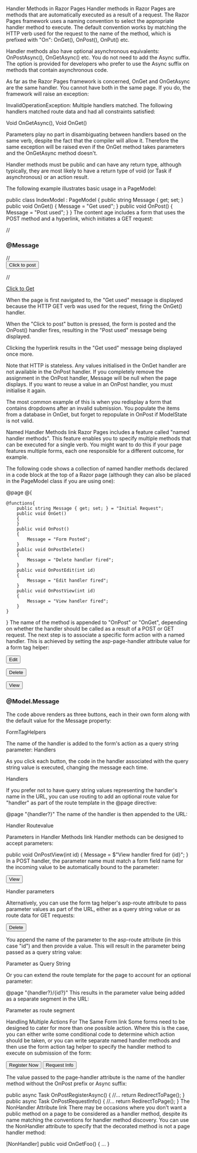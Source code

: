 Handler Methods in Razor Pages
Handler methods in Razor Pages are methods that are automatically executed as a result of a request. The Razor Pages framework uses a naming convention to select the appropriate handler method to execute. The default convention works by matching the HTTP verb used for the request to the name of the method, which is prefixed with "On": OnGet(), OnPost(), OnPut() etc.

Handler methods also have optional asynchronous equivalents: OnPostAsync(), OnGetAsync() etc. You do not need to add the Async suffix. The option is provided for developers who prefer to use the Async suffix on methods that contain asynchronous code.

As far as the Razor Pages framework is concerned, OnGet and OnGetAsync are the same handler. You cannot have both in the same page. If you do, the framework will raise an exception:

InvalidOperationException: Multiple handlers matched. The following handlers matched route data and had all constraints satisfied:

Void OnGetAsync(), Void OnGet()

Parameters play no part in disambiguating between handlers based on the same verb, despite the fact that the compiler will allow it. Therefore the same exception will be raised even if the OnGet method takes parameters and the OnGetAsync method doesn't.

Handler methods must be public and can have any return type, although typically, they are most likely to have a return type of void (or Task if asynchronous) or an action result.

The following example illustrates basic usage in a PageModel:

public class IndexModel : PageModel
{
    public string Message { get; set; }
    public void OnGet()
    {
        Message = "Get used";
    }
    public void OnPost()
    {
        Message = "Post used";
    }
}
The content age includes a form that uses the POST method and a hyperlink, which initiates a GET request:

//<h3>@Message</h3>
//<form method="post"><button class="btn btn-default">Click to post</button></form>
//<p><a href="/" class="btn btn-default">Click to Get</a></p>
When the page is first navigated to, the "Get used" message is displayed because the HTTP GET verb was used for the request, firing the OnGet() handler.

When the "Click to post" button is pressed, the form is posted and the OnPost() handler fires, resulting in the "Post used" message being displayed.

Clicking the hyperlink results in the "Get used" message being displayed once more.


 
Note that HTTP is stateless. Any values initialised in the OnGet handler are not available in the OnPost handler. If you completely remove the assignment in the OnPost handler, Message will be null when the page displays. If you want to reuse a value in an OnPost handler, you must initialise it again.

The most common example of this is when you redisplay a form that contains dropdowns after an invalid submission. You populate the items from a database in OnGet, but forget to repopulate in OnPost if ModelState is not valid.

Named Handler Methods link
Razor Pages includes a feature called "named handler methods". This feature enables you to specify multiple methods that can be executed for a single verb. You might want to do this if your page features multiple forms, each one responsible for a different outcome, for example.

The following code shows a collection of named handler methods declared in a code block at the top of a Razor page (although they can also be placed in the PageModel class if you are using one):

@page 
@{
    
    @functions{
        public string Message { get; set; } = "Initial Request";
        public void OnGet()
        {
        }
        public void OnPost()
        {
            Message = "Form Posted";
        }
        public void OnPostDelete()
        {
            Message = "Delete handler fired";
        }
        public void OnPostEdit(int id)
        {
            Message = "Edit handler fired";
        }
        public void OnPostView(int id)
        {
            Message = "View handler fired";
        }
    }
}
The name of the method is appended to "OnPost" or "OnGet", depending on whether the handler should be called as a result of a POST or GET request. The next step is to associate a specific form action with a named handler. This is achieved by setting the asp-page-handler attribute value for a form tag helper:

<div class="row">
    <div class="col-lg-1">
        <form asp-page-handler="edit" method="post">
            <button class="btn btn-default">Edit</button>
        </form>
    </div>
    <div class="col-lg-1">
        <form asp-page-handler="delete" method="post">
            <button class="btn btn-default">Delete</button>
        </form>
    </div>
    <div class="col-lg-1">
        <form asp-page-handler="view" method="post">
            <button class="btn btn-default">View</button>
        </form>
    </div>
</div>
<h3 class="clearfix">@Model.Message</h3>
The code above renders as three buttons, each in their own form along with the default value for the Message property:

FormTagHelpers

The name of the handler is added to the form's action as a query string parameter: Handlers

As you click each button, the code in the handler associated with the query string value is executed, changing the message each time.

Handlers

If you prefer not to have query string values representing the handler's name in the URL, you can use routing to add an optional route value for "handler" as part of the route template in the @page directive:

@page "{handler?}"
The name of the handler is then appended to the URL:

Handler Routevalue

Parameters in Handler Methods link
Handler methods can be designed to accept parameters:

public void OnPostView(int id)
{
    Message = $"View handler fired for {id}";
}
In a POST handler, the parameter name must match a form field name for the incoming value to be automatically bound to the parameter:

<div class="col-lg-1">
    <form asp-page-handler="view" method="post">
        <button class="btn btn-default">View</button>
        <input type="hidden" name="id" value="3" />
    </form>
</div>
Handler parameters

Alternatively, you can use the form tag helper's asp-route attribute to pass parameter values as part of the URL, either as a query string value or as route data for GET requests:

<form asp-page-handler="delete" asp-route-id="10" method="post">
    <button class="btn btn-default">Delete</button>
</form>
You append the name of the parameter to the asp-route attribute (in this case "id") and then provide a value. This will result in the parameter being passed as a query string value:

Parameter as Query String

Or you can extend the route template for the page to account for an optional parameter:

@page "{handler?}/{id?}"
This results in the parameter value being added as a separate segment in the URL:

Parameter as route segment

Handling Multiple Actions For The Same Form link
Some forms need to be designed to cater for more than one possible action. Where this is the case, you can either write some conditional code to determine which action should be taken, or you can write separate named handler methods and then use the form action tag helper to specify the handler method to execute on submission of the form:

<form method="post">
    <button asp-page-handler="Register">Register Now</button>
    <button asp-page-handler="RequestInfo">Request Info</button>
</form>
The value passed to the page-handler attribute is the name of the handler method without the OnPost prefix or Async suffix:

public async Task<IActionResult> OnPostRegisterAsync()
{
    //…
    return RedirectToPage();
}
public async Task<IActionResult> OnPostRequestInfo()
{
    //…
    return RedirectToPage();
}
The NonHandler Attribute link
There may be occasions where you don't want a public method on a page to be considered as a handler method, despite its name matching the conventions for handler method discovery. You can use the NonHandler attribute to specify that the decorated method is not a page handler method:

[NonHandler]
public void OnGetFoo()
{
    ...
}
